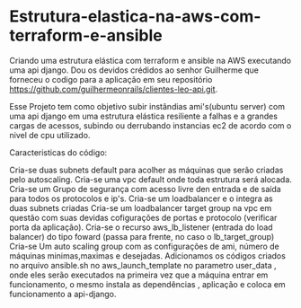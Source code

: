 # Estrutura-elastica-na-aws-com-terraform-e-ansible

Criando uma estrutura elástica com terraform e ansible na AWS executando uma api django. Dou os devidos crédidos ao senhor Guilherme que forneceu o codigo para a aplicação em seu repositório https://github.com/guilhermeonrails/clientes-leo-api.git.

Esse Projeto tem como objetivo subir instândias ami's(ubuntu server) com uma api django em uma estrutura elástica resiliente a falhas e a grandes cargas de acessos, subindo ou derrubando instancias ec2 de acordo com o nivel de cpu utilizado.

Caracteristicas do código:

Cria-se duas subnets default para acolher as máquinas que serão criadas pelo autoscaling.
Cria-se uma vpc default onde toda estrutura será alocada.
Cria-se um Grupo de segurança com acesso livre den entrada e de saída para todos os protocolos e ip's.
Cria-se um loadbalancer e o integra as duas subnets criadas
Cria-se um loadbalancer target group na vpc em questão com suas devidas cofigurações de portas e protocolo (verificar porta da aplicação).
Cria-se o recurso aws_lb_listener (entrada do load balancer) do tipo foward (passa para frente, no caso o lb_target_group)
Cria-se Um auto scaling group com as configurações de ami, número de máquinas minimas,maximas e desejadas.
Adicionamos os códigos criados no arquivo ansible.sh no aws_launch_template no parametro user_data , onde eles serão executados na primeira vez que a máquina entrar em funcionamento, o mesmo instala as dependências , aplicação e coloca em funcionamento a api-django.
